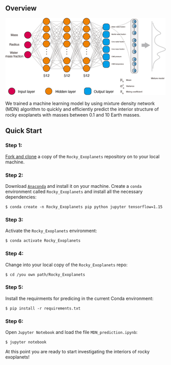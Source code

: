 ## Overview
![image](https://github.com/VectorZhao/Rocky_Exoplanets/blob/main/img/MDN_cartoon.jpg)

We trained a machine learning model by using mixture density network (MDN) algorithm to quickly and eﬃciently predict the interior structure of rocky exoplanets with masses between 0.1 and 10 Earth masses.

## Quick Start
### Step 1:
[Fork and clone](https://help.github.com/articles/fork-a-repo) a copy of the `Rocky_Exoplanets` repository on to your local machine.

### Step 2:
Download [`Anaconda`](https://www.anaconda.com/products/individual#Downloads) and install it on your machine.
Create a `conda` environment called `Rocky_Exoplanets` and install all the necessary dependencies:

    $ conda create -n Rocky_Exoplanets pip python jupyter tensorflow=1.15
    
### Step 3:
Activate the `Rocky_Exoplanets` environment:

    $ conda activate Rocky_Exoplanets

### Step 4:
Change into your local copy of the `Rocky_Exoplanets` repo:

    $ cd /you own path/Rocky_Exoplanets

### Step 5:
Install the requirments for predicing in the current Conda environment:

    $ pip install -r requirements.txt

### Step 6:
Open `Jupyter Notebook` and load the file `MDN_prediction.ipynb`:

    $ jupyter notebook

At this point you are ready to start investigating the interiors of rocky exoplanets!
